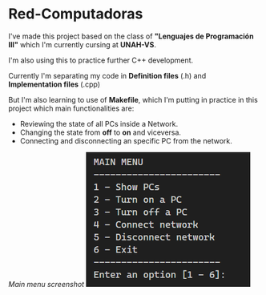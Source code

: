 # Red-Computadoras

I've made this project based on the class of **"Lenguajes de Programación III"** which I'm currently cursing at **UNAH-VS**.

I'm also using this to practice further C++ development.

Currently I'm separating my code in **Definition files** (.h) and **Implementation files** (.cpp)

But I'm also learning to use of **Makefile**, which I'm putting in practice in this project which main functionalities are:

- Reviewing the state of all PCs inside a Network.
- Changing the state from **off** to **on** and viceversa.
- Connecting and disconnecting an specific PC from the network.

_Main menu screenshot_
![App screenshot](Images/App-Screenshot.png)
